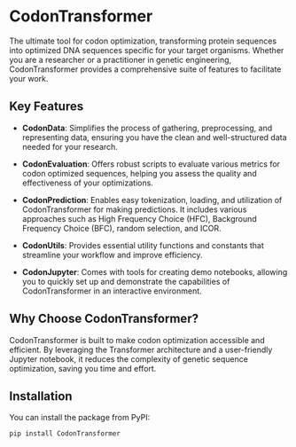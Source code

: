 # CodonTransformer
The ultimate tool for codon optimization, transforming protein sequences into optimized DNA sequences specific for your target organisms.
Whether you are a researcher or a practitioner in genetic engineering, CodonTransformer provides a comprehensive suite of features to facilitate your work.


## Key Features

- **CodonData**: Simplifies the process of gathering, preprocessing, and representing data, ensuring you have the clean and well-structured data needed for your research.

- **CodonEvaluation**: Offers robust scripts to evaluate various metrics for codon optimized sequences, helping you assess the quality and effectiveness of your optimizations.
- **CodonPrediction**: Enables easy tokenization, loading, and utilization of CodonTransformer for making predictions. It includes various approaches such as High Frequency Choice (HFC), Background Frequency Choice (BFC), random selection, and ICOR.
- **CodonUtils**: Provides essential utility functions and constants that streamline your workflow and improve efficiency.
- **CodonJupyter**: Comes with tools for creating demo notebooks, allowing you to quickly set up and demonstrate the capabilities of CodonTransformer in an interactive environment.


## Why Choose CodonTransformer?

CodonTransformer is built to make codon optimization accessible and efficient. By leveraging the Transformer architecture and a user-friendly Jupyter notebook, it reduces the complexity of genetic sequence optimization, saving you time and effort.


## Installation

You can install the package from PyPI:

```sh
pip install CodonTransformer
